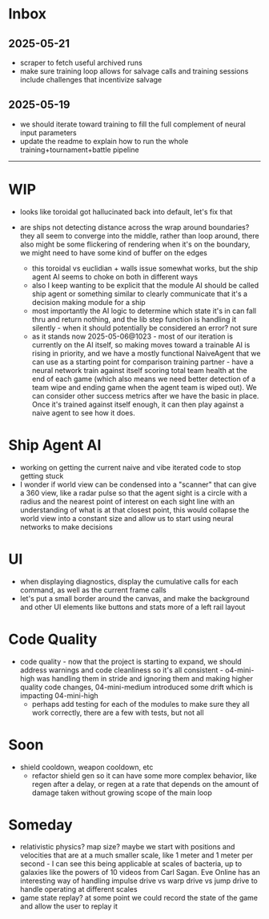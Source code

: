 # Inbox

## 2025-05-21
* scraper to fetch useful archived runs
* make sure training loop allows for salvage calls and training sessions include challenges that incentivize salvage

## 2025-05-19
* we should iterate toward training to fill the full complement of neural input parameters
* update the readme to explain how to run the whole training+tournament+battle pipeline

---
# WIP
* looks like toroidal got hallucinated back into default, let's fix that

* are ships not detecting distance across the wrap around boundaries? they all seem to converge into the middle, rather than loop around, there also might be some flickering of rendering when it's on the boundary, we might need to have some kind of buffer on the edges
    * this toroidal vs euclidian + walls issue somewhat works, but the ship agent AI seems to choke on both in different ways
    * also I keep wanting to be explicit that the module AI should be called ship agent or something similar to clearly communicate that it's a decision making module for a ship
    * most importantly the AI logic to determine which state it's in can fall thru and return nothing, and the lib step function is handling it silently - when it should potentially be considered an error? not sure
    * as it stands now 2025-05-06@1023 - most of our iteration is currently on the AI itself, so making moves toward a trainable AI is rising in priority, and we have a mostly functional NaiveAgent that we can use as a starting point for comparison training partner - have a neural network train against itself scoring total team health at the end of each game (which also means we need better detection of a team wipe and ending game when the agent team is wiped out). We can consider other success metrics after we have the basic in place. Once it's trained against itself enough, it can then play against a naive agent to see how it does.


# Ship Agent AI
* working on getting the current naive and vibe iterated code to stop getting stuck
* I wonder if world view can be condensed into a "scanner" that can give a 360 view, like a radar pulse so that the agent sight is a circle with a radius and the nearest point of interest on each sight line with an understanding of what is at that closest point, this would collapse the world view into a constant size and allow us to start using neural networks to make decisions


# UI
* when displaying diagnostics, display the cumulative calls for each command, as well as the current frame calls
* let's put a small border around the canvas, and make the background and other UI elements like buttons and stats more of a left rail layout


# Code Quality
* code quality - now that the project is starting to expand, we should address warnings and code cleanliness so it's all consistent - o4-mini-high was handling them in stride and ignoring them and making higher quality code changes, 04-mini-medium introduced some drift which is impacting 04-mini-high
    * perhaps add testing for each of the modules to make sure they all work correctly, there are a few with tests, but not all


# Soon
* shield cooldown, weapon cooldown, etc
    * refactor shield gen so it can have some more complex behavior, like regen after a delay, or regen at a rate that depends on the amount of damage taken without growing scope of the main loop


# Someday
* relativistic physics? map size? maybe we start with positions and velocities that are at a much smaller scale, like 1 meter and 1 meter per second - I can see this being applicable at scales of bacteria, up to galaxies like the powers of 10 videos from Carl Sagan. Eve Online has an interesting way of handling impulse drive vs warp drive vs jump drive to handle operating at different scales
* game state replay? at some point we could record the state of the game and allow the user to replay it